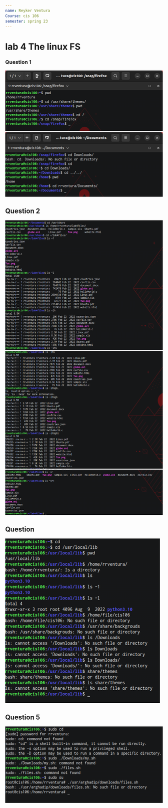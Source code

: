 ```yaml
---
name: Reyker Ventura
Course: cis 106
semester: spring 23
---
```

# lab 4 The linux FS

### Question 1
![q1](lab4.1.png)<br>
![q1.2](lab4.1.2.png)<br>

## Question 2
![q2](lab4.2.1.png)<br>
![q2.2](lab4.2.2.png)<br>
![q2.3](lab4.2.3.png)<br>

## Question 
![lab4](lab4.5.5.png)

## Question 5
![q5](lab4.5.2.png)<br>
